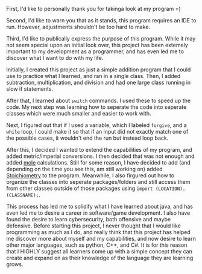 First, I'd like to personally thank you for takinga look at my program =)

Second, I'd like to warn you that as it stands, this program requires an IDE to run. However, adjustments shouldn't be too hard to make.

Third, I'd like to publically express the purpose of this program. While it may not seem special upon an initial look over, this project has been extemely important to my development as a programmer, and has even led me to discover what I want to do with my life. 

Initially, I created this project as just a simple addition program that I could use to practice what I learned, and ran in a single class. Then, I added subtraction, multiplication, and division and had one large class running in slow if statements. 

After that, I learned about ```switch``` commands. I used these to speed up the code. My next step was learning how to seperate the code into seperate classes which were much smaller and easier to work with.

Next, I figured out that if I used a variable, which I labeled ```forgive```, and a ```while``` loop, I could make it so that if an input did not exactly match one of the possible cases, it wouldn't end the run but instead loop back. 

After this, I decided I wanted to extend the capabilities of my program, and added metric/imperial conversions. I then decided that was not enough and added [mole](https://en.wikipedia.org/wiki/Mole_(unit)) calculations. Still for some reason, I have decided to add (and depending on the time you see this, am still working on) added [Stoichiometry](https://en.wikipedia.org/wiki/Mole_(unit)) to the program. Meanwhile, I also firgured out how to organize the classes into seperate packages/folders and still access them from other classes outside of those packages using ```import (LOCATION).(CLASSNAME);```.

This process has led me to solidify what I have learned about java, and has even led me to desire a career in software/game development. I also have found the desire to learn cybersecurity, both offensive and maybe defensive. Before starting this project, I never thought that I would like programming as much as I do, and really think that this project has helped me discover more about myself and my capabilities, and now desire to learn other major languages, such as python, C++, and C#. It is for this reason that I HIGHLY suggest all learners come up with a simple concept they can create and expand on as their knowledge of the language they are learning grows.
